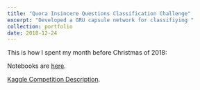 ```yaml
---
title: "Quora Insincere Questions Classification Challenge"
excerpt: "Developed a GRU capsule network for classifiying "
collection: portfolio
date: 2018-12-24
---
```


This is how I spent my month before Christmas of 2018:

Notebooks are [here](https://github.com/ahlusar1989/Quora-Insincere-Questions-Classification).

[Kaggle Competition Description](https://www.kaggle.com/c/quora-insincere-questions-classification).